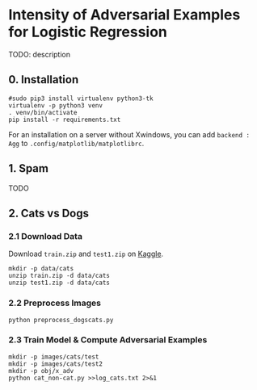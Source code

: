 
# Intensity of Adversarial Examples for Logistic Regression

TODO: description

## 0. Installation

```
#sudo pip3 install virtualenv python3-tk
virtualenv -p python3 venv
. venv/bin/activate
pip install -r requirements.txt
```

For an installation on a server without Xwindows, you can add `backend : Agg` to `.config/matplotlib/matplotlibrc`. 


## 1. Spam

TODO


## 2. Cats vs Dogs 

### 2.1 Download Data

Download `train.zip` and `test1.zip` on [Kaggle](https://www.kaggle.com/c/dogs-vs-cats/data).

```
mkdir -p data/cats
unzip train.zip -d data/cats
unzip test1.zip -d data/cats
```

### 2.2 Preprocess Images

```
python preprocess_dogscats.py
```

### 2.3 Train Model & Compute Adversarial Examples

```
mkdir -p images/cats/test
mkdir -p images/cats/test2
mkdir -p obj/x_adv
python cat_non-cat.py >>log_cats.txt 2>&1
```


